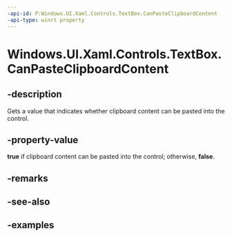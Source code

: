 ```yaml
---
-api-id: P:Windows.UI.Xaml.Controls.TextBox.CanPasteClipboardContent
-api-type: winrt property
---
```


<!-- Property syntax.
public bool CanPasteClipboardContent { get; }
-->

# Windows.UI.Xaml.Controls.TextBox.CanPasteClipboardContent

## -description

Gets a value that indicates whether clipboard content can be pasted into the control.

## -property-value

**true** if clipboard content can be pasted into the control; otherwise, **false**.

## -remarks

## -see-also

## -examples

